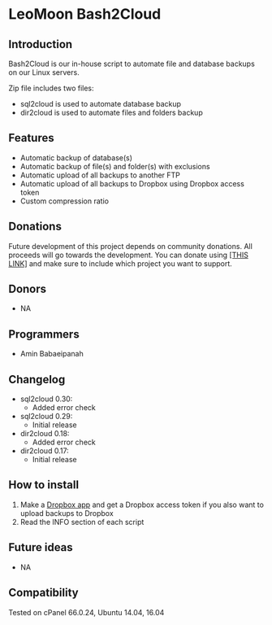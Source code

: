 # LeoMoon Bash2Cloud
## Introduction

Bash2Cloud is our in-house script to automate file and database backups on our Linux servers.

Zip file includes two files:

*   sql2cloud is used to automate database backup
*   dir2cloud is used to automate files and folders backup

## Features

*   Automatic backup of database(s)
*   Automatic backup of file(s) and folder(s) with exclusions
*   Automatic upload of all backups to another FTP
*   Automatic upload of all backups to Dropbox using Dropbox access token
*   Custom compression ratio

## Donations

Future development of this project depends on community donations. All proceeds will go towards the development. You can donate using [[THIS LINK]](https://www.paypal.me/aminpersia) and make sure to include which project you want to support.

## Donors

*   NA

## Programmers

*   Amin Babaeipanah

## Changelog

*   sql2cloud 0.30:
    *   Added error check
*   sql2cloud 0.29:
    *   Initial release
*   dir2cloud 0.18:
    *   Added error check
*   dir2cloud 0.17:
    *   Initial release

## How to install

1.  Make a [Dropbox app](https://www.dropbox.com/developers/apps) and get a Dropbox access token if you also want to upload backups to Dropbox
2.  Read the INFO section of each script

## Future ideas

*   NA

## Compatibility

Tested on cPanel 66.0.24, Ubuntu 14.04, 16.04
